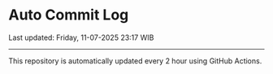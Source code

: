 # Auto Commit Log

Last updated: Friday, 11-07-2025 23:17 WIB

---

This repository is automatically updated every 2 hour using GitHub Actions.

